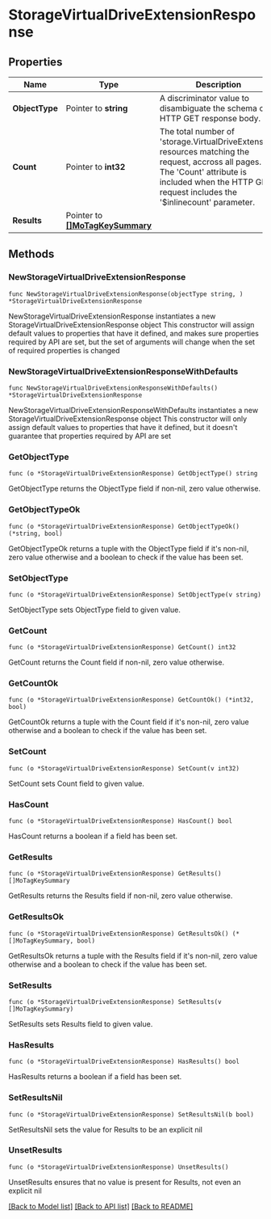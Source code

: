 # StorageVirtualDriveExtensionResponse

## Properties

Name | Type | Description | Notes
------------ | ------------- | ------------- | -------------
**ObjectType** | Pointer to **string** | A discriminator value to disambiguate the schema of a HTTP GET response body. | 
**Count** | Pointer to **int32** | The total number of &#39;storage.VirtualDriveExtension&#39; resources matching the request, accross all pages. The &#39;Count&#39; attribute is included when the HTTP GET request includes the &#39;$inlinecount&#39; parameter. | [optional] 
**Results** | Pointer to [**[]MoTagKeySummary**](MoTagKeySummary.md) |  | [optional] 

## Methods

### NewStorageVirtualDriveExtensionResponse

`func NewStorageVirtualDriveExtensionResponse(objectType string, ) *StorageVirtualDriveExtensionResponse`

NewStorageVirtualDriveExtensionResponse instantiates a new StorageVirtualDriveExtensionResponse object
This constructor will assign default values to properties that have it defined,
and makes sure properties required by API are set, but the set of arguments
will change when the set of required properties is changed

### NewStorageVirtualDriveExtensionResponseWithDefaults

`func NewStorageVirtualDriveExtensionResponseWithDefaults() *StorageVirtualDriveExtensionResponse`

NewStorageVirtualDriveExtensionResponseWithDefaults instantiates a new StorageVirtualDriveExtensionResponse object
This constructor will only assign default values to properties that have it defined,
but it doesn't guarantee that properties required by API are set

### GetObjectType

`func (o *StorageVirtualDriveExtensionResponse) GetObjectType() string`

GetObjectType returns the ObjectType field if non-nil, zero value otherwise.

### GetObjectTypeOk

`func (o *StorageVirtualDriveExtensionResponse) GetObjectTypeOk() (*string, bool)`

GetObjectTypeOk returns a tuple with the ObjectType field if it's non-nil, zero value otherwise
and a boolean to check if the value has been set.

### SetObjectType

`func (o *StorageVirtualDriveExtensionResponse) SetObjectType(v string)`

SetObjectType sets ObjectType field to given value.


### GetCount

`func (o *StorageVirtualDriveExtensionResponse) GetCount() int32`

GetCount returns the Count field if non-nil, zero value otherwise.

### GetCountOk

`func (o *StorageVirtualDriveExtensionResponse) GetCountOk() (*int32, bool)`

GetCountOk returns a tuple with the Count field if it's non-nil, zero value otherwise
and a boolean to check if the value has been set.

### SetCount

`func (o *StorageVirtualDriveExtensionResponse) SetCount(v int32)`

SetCount sets Count field to given value.

### HasCount

`func (o *StorageVirtualDriveExtensionResponse) HasCount() bool`

HasCount returns a boolean if a field has been set.

### GetResults

`func (o *StorageVirtualDriveExtensionResponse) GetResults() []MoTagKeySummary`

GetResults returns the Results field if non-nil, zero value otherwise.

### GetResultsOk

`func (o *StorageVirtualDriveExtensionResponse) GetResultsOk() (*[]MoTagKeySummary, bool)`

GetResultsOk returns a tuple with the Results field if it's non-nil, zero value otherwise
and a boolean to check if the value has been set.

### SetResults

`func (o *StorageVirtualDriveExtensionResponse) SetResults(v []MoTagKeySummary)`

SetResults sets Results field to given value.

### HasResults

`func (o *StorageVirtualDriveExtensionResponse) HasResults() bool`

HasResults returns a boolean if a field has been set.

### SetResultsNil

`func (o *StorageVirtualDriveExtensionResponse) SetResultsNil(b bool)`

 SetResultsNil sets the value for Results to be an explicit nil

### UnsetResults
`func (o *StorageVirtualDriveExtensionResponse) UnsetResults()`

UnsetResults ensures that no value is present for Results, not even an explicit nil

[[Back to Model list]](../README.md#documentation-for-models) [[Back to API list]](../README.md#documentation-for-api-endpoints) [[Back to README]](../README.md)


